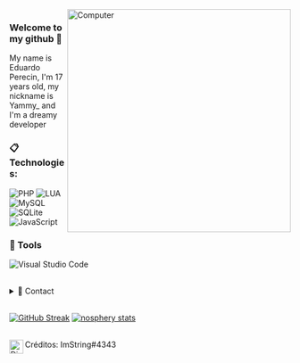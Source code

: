 <img src="https://raw.githubusercontent.com/MicaelliMedeiros/micaellimedeiros/master/image/computer-illustration.png" min-width="400px" max-width="400px" width="400px" align="right" alt="Computer">

### Welcome to my github  💫
My name is Eduardo Perecin, I'm 17 years old, my nickname is Yammy_ and I'm a dreamy developer

### :clipboard: Technologies:

  ![PHP](https://img.shields.io/badge/PHP-777BB3?style=for-the-badge&logo=php&logoColor=white)
  ![LUA](https://img.shields.io/badge/LUA-732cc9?style=for-the-badge&logo=lua&logoColor=17042e)
  ![MySQL](https://img.shields.io/badge/MySQL-00000F?style=for-the-badge&logo=mysql&logoColor=white)<br>
  ![SQLite](https://img.shields.io/badge/SQLite-07405E?style=for-the-badge&logo=sqlite&logoColor=white)
  ![JavaScript](https://img.shields.io/badge/JavaScript-ffbf00?style=for-the-badge&logo=javascript&logoColor=white)

### 🚀 Tools

  ![Visual Studio Code](https://img.shields.io/badge/VSCode-008B8B?style=for-the-badge&logo=visual-studio-code&logoColor=blue)

<br/>

<details>
  <summary>💬 Contact</summary>
   </br>    <img align="left" alt="Discord" target="_blank" width="25px" src="https://raw.githubusercontent.com/anuraghazra/anuraghazra/master/assets/discord-round.svg"/>
  <string>Yammy_#9059</string>
  
   </br> <img align="left" alt="Discord" target="_blank" width="25px" src="https://raw.githubusercontent.com/anuraghazra/anuraghazra/master/assets/discord-round.svg"/>
  <string>![My Group](https://discord.gg/ggSp8VvahpCA)</string> </br>
</details> 
  
<br/>

[![GitHub Streak](http://github-readme-streak-stats.herokuapp.com?user=ImString&theme=tokyonight&fire=DD6400&ring=DD6400&currStreakNum=DD985F&stroke=484848)](https://git.io/streak-stats)
[![nosphery stats](https://github-readme-stats.vercel.app/api?username=ImString&layout=compact&theme=tokyonight&hide_title=true&show_icons=true&count_private=true)](https://github.com/YammySCR/)

</br>
<img align="left" alt="Discord" target="_blank" width="25px" src="https://raw.githubusercontent.com/anuraghazra/anuraghazra/master/assets/discord-round.svg"/>
<string>Créditos: ImString#4343</string>
